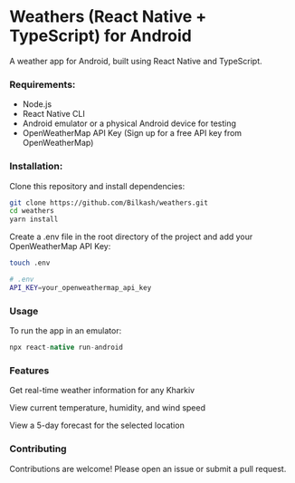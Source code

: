 # Weathers (React Native + TypeScript) for Android #
A weather app for Android, built using React Native and TypeScript.

### Requirements: ###
* Node.js
* React Native CLI
* Android emulator or a physical Android device for testing
* OpenWeatherMap API Key (Sign up for a free API key from OpenWeatherMap)

### Installation: ###
Clone this repository and install dependencies:

```bash
git clone https://github.com/Bilkash/weathers.git
cd weathers
yarn install
```
Create a .env file in the root directory of the project and add your OpenWeatherMap API Key:

```bash
touch .env
```

```bash
# .env
API_KEY=your_openweathermap_api_key
```

### Usage ###
To run the app in an emulator:

```java
npx react-native run-android
```

### Features ###
Get real-time weather information for any Kharkiv

View current temperature, humidity, and wind speed

View a 5-day forecast for the selected location

### Contributing ###
Contributions are welcome! Please open an issue or submit a pull request.
